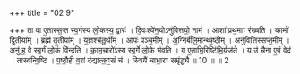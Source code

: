 +++
title = "02 9"

+++
ता वा ए॒तास्स॒प्त स्व॒र्गस्य॑ लो॒कस्य॒ द्वारः॑ । दि॒वःश्ये॑न॒योऽनु॑वित्तयो॒ नाम॑ । आशा॑ प्रथ॒माꣳ र॑ख्षति ।  कामो॑ द्वि॒तीया॑म् । ब्रह्म॑ तृ॒तीया॑म् । य॒ज्ञश्च॑तु॒र्थीम् । आपः॑ पञ्च॒मीम् । अ॒ग्निर्ब॑लि॒मान्थ्ष॒ष्ठीम् ।  अनु॑वित्तिस्सप्त॒मीम् । अनु॑ ह॒ वै स्व॒र्गं लो॒कं वि॑न्दति । का॒म॒चारो॑ऽस्य स्व॒र्गे लो॒के भ॑वति ।  य ए॒ताभि॒रिष्टि॑भि॒र्यज॑ते । य उ॑ चैना ए॒वं वेद॑ । तास्व॑न्वि॒ष्टि । प॒ष्ठौ॒ही व॒रां द॑द्यात्क॒ꣳ॒सं च॑ ।  स्त्रियै॑ चाभा॒रꣳ समृ॑द्ध्यै ॥ 10 ॥  ॥ 2 

